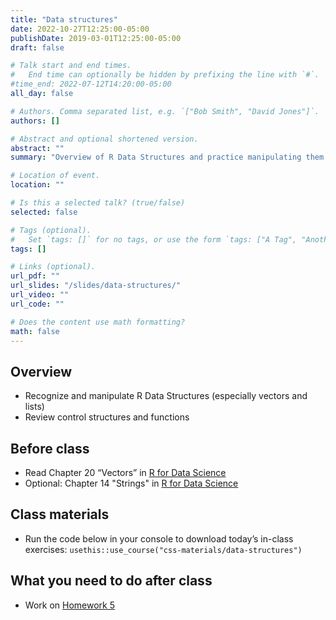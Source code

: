 ```yaml
---
title: "Data structures"
date: 2022-10-27T12:25:00-05:00
publishDate: 2019-03-01T12:25:00-05:00
draft: false

# Talk start and end times.
#   End time can optionally be hidden by prefixing the line with `#`.
#time_end: 2022-07-12T14:20:00-05:00
all_day: false

# Authors. Comma separated list, e.g. `["Bob Smith", "David Jones"]`.
authors: []

# Abstract and optional shortened version.
abstract: ""
summary: "Overview of R Data Structures and practice manipulating them."

# Location of event.
location: ""

# Is this a selected talk? (true/false)
selected: false

# Tags (optional).
#   Set `tags: []` for no tags, or use the form `tags: ["A Tag", "Another Tag"]` for one or more tags.
tags: []

# Links (optional).
url_pdf: ""
url_slides: "/slides/data-structures/"
url_video: ""
url_code: ""

# Does the content use math formatting?
math: false
---
```




## Overview

* Recognize and manipulate R Data Structures (especially vectors and lists)
* Review control structures and functions

## Before class

* Read Chapter 20 “Vectors” in [R for Data Science](https://r4ds.had.co.nz/vectors.html)
* Optional: Chapter 14 "Strings" in [R for Data Science](https://r4ds.had.co.nz/strings.html)

## Class materials

* Run the code below in your console to download today’s in-class exercises: `usethis::use_course("css-materials/data-structures")`

## What you need to do after class

* Work on [Homework 5](/homework/debugging-rmarkdown/) 
